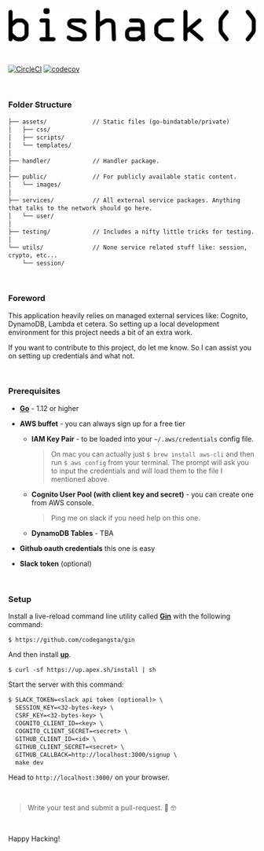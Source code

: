 ![bishack](./public/images/bishack.png)

&nbsp;

[![CircleCI](https://circleci.com/gh/bis-hack/bishack.dev.svg?style=svg)](https://circleci.com/gh/bis-hack/bishack.dev)
[![codecov](https://codecov.io/gh/bis-hack/bishack.dev/branch/master/graph/badge.svg)](https://codecov.io/gh/bis-hack/bishack.dev)

&nbsp;

### Folder Structure

	├── assets/             // Static files (go-bindatable/private)
	│   ├── css/
	│   ├── scripts/
	│   └── templates/
	│
	├── handler/            // Handler package.
	│
	├── public/             // For publicly available static content.
	│   └── images/
	│
	├── services/           // All external service packages. Anything that talks to the network should go here.
	│   └── user/
	│
	├── testing/            // Includes a nifty little tricks for testing.
	│
	└── utils/              // None service related stuff like: session, crypto, etc...
	    └── session/
&nbsp;


### Foreword

This application heavily relies on managed external services like: Cognito, DynamoDB, Lambda et cetera. So setting up a local development environment for this project needs a bit of an extra work.

If you want to contribute to this project, do let me know. So I can assist you on setting up credentials and what not.

&nbsp;

### Prerequisites


- [**Go**](https://golang.org) - 1.12 or higher

- **AWS buffet** - you can always sign up for a free tier

	- **IAM Key Pair** - to be loaded into your `~/.aws/credentials` config file.

		> On mac you can actually just `$ brew install aws-cli` and then run `$ aws config` from your terminal. The prompt will ask you to input the credentials and will load them to the file I mentioned above.

	- **Cognito User Pool (with client key and secret)** - you can create one from AWS console.

		> Ping me on slack if you need help on this one.

	- **DynamoDB Tables** - TBA


- **Github oauth credentials** this one is easy
- **Slack token** (optional)

&nbsp;

### Setup

Install a live-reload command line utility called [**Gin**](https://github.com/codegangsta/gin) with the following command:

	$ https://github.com/codegangsta/gin


And then install [**up**](https://up.docs.apex.sh/).

	$ curl -sf https://up.apex.sh/install | sh


Start the server with this command:

	$ SLACK_TOKEN=<slack api token (optional)> \
	  SESSION_KEY=<32-bytes-key> \
	  CSRF_KEY=<32-bytes-key> \
	  COGNITO_CLIENT_ID=<key> \
	  COGNITO_CLIENT_SECRET=<secret> \
	  GITHUB_CLIENT_ID=<id> \
	  GITHUB_CLIENT_SECRET=<secret> \
	  GITHUB_CALLBACK=http://localhost:3000/signup \
	  make dev



Head to `http://localhost:3000/` on your browser.

&nbsp;

> Write your test and submit a pull-request. 🖖 🤓

&nbsp;

Happy Hacking!
